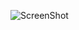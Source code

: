 ![ScreenShot](https://github.com/kris03/AP-17/blob/master/mini_ex(2)/Sk%C3%A6rmbillede%202017-02-19%20kl.%2019.23.53.png)
